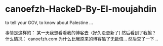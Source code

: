 # canoefzh-HackeD-By-El-moujahdin
to tell your GOV, to know about Palestine ...  

事情是这样的：
某一天我想看看我的博客去（好久没更新了)
然后看到了我擦？ 什么情况：
canoefzh.com 
为什么比我原来的博客酷了无数倍... 
然后查了一下
.. 
